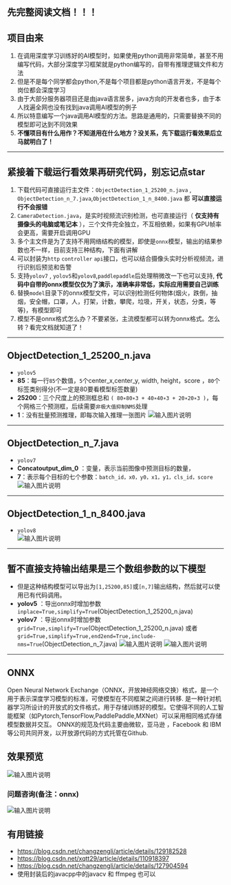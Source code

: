 ## 先完整阅读文档！！！
## 项目由来
1.  在调用深度学习训练好的AI模型时，如果使用python调用非常简单，甚至不用编写代码，大部分深度学习框架就是python编写的，自带有推理逻辑文件和方法
2.  但是不是每个同学都会python,不是每个项目都是python语言开发，不是每个岗位都会深度学习
3.  由于大部分服务器项目还是由java语言居多，java方向的开发者也多，由于本人找遍全网也没有找到java调用AI模型的例子
4.  所以特意编写一个java调用AI模型的方法。思路是通用的，只需要替换不同的模型即可达到不同效果
5.   **不懂项目有什么用作？不知道用在什么地方？没关系，先下载运行看效果后立马就明白了！** 

---

## 紧接着下载运行看效果再研究代码，别忘记点star
1.  下载代码可直接运行主文件：`ObjectDetection_1_25200_n.java` , `ObjectDetection_n_7.java`,`ObjectDetection_1_n_8400.java` 都 **可以直接运行不会报错** 
2.  `CameraDetection.java`，是实时视频流识别检测，也可直接运行（ **仅支持有摄像头的电脑或笔记本** ），三个文件完全独立，不互相依赖，如果有GPU帧率会更高，需要开启调用GPU
3.  多个主文件是为了支持不用网络结构的模型，即使是`onnx`模型，输出的结果参数也不一样，目前支持三种结构，下面有讲解
4.  可以封装为`http` `controller` `api`接口，也可以结合摄像头实时分析视频流，进行识别后预览和告警
5.  支持`yolov7` , `yolov5`和`yolov8`,`paddlepaddle`后处理稍微改一下也可以支持, **代码中自带的onnx模型仅仅为了演示，准确率非常低，实际应用需要自己训练** 
6.  替换`model`目录下的onnx模型文件，可以识别检测任何物体(烟火，跌倒，抽烟，安全帽，口罩，人，打架，计数，攀爬，垃圾，开关，状态，分类，等等)，有模型即可
7.  模型不是onnx格式怎么办？不要紧张，主流模型都可以转为onnx格式。怎么转？看完文档就知道了！
---

## ObjectDetection_1_25200_n.java
 - `yolov5`
 - **85**：每一行`85`个数值，`5`个center_x,center_y, width, height，score ，`80`个标签类别得分(不一定是80要看模型标签数量)
 - **25200**：三个尺度上的预测框总和 `( 80∗80∗3 + 40∗40∗3 + 20∗20∗3 )`，每个网格三个预测框，后续需要`非极大值抑制NMS`处理
 - **1**：没有批量预测推理，即每次输入推理一张图片
![输入图片说明](https://foruda.gitee.com/images/1690944300550600655/cdf2a2cb_1451768.png "屏幕截图")

---

## ObjectDetection_n_7.java
 - `yolov7`
 - **Concatoutput_dim_0** ：变量，表示当前图像中预测目标的数量，
 - **7**：表示每个目标的七个参数：`batch_id，x0，y0，x1，y1，cls_id，score`
![输入图片说明](https://foruda.gitee.com/images/1690944320288742664/eb1cb2d9_1451768.png "屏幕截图")

---

## ObjectDetection_1_n_8400.java
 - `yolov8`                                                                
![输入图片说明](https://foruda.gitee.com/images/1692002728787198481/9b1b9a16_1451768.png "20230814164509.png")

---
## 暂不直接支持输出结果是三个数组参数的以下模型
- 但是这种结构模型可以导出为`[1,25200,85]`或`[n,7]`输出结构，然后就可以使用已有代码调用。
-  **yolov5** ：导出onnx时增加参数  `inplace=True,simplify=True`(ObjectDetection_1_25200_n.java)
-  **yolov7** ：导出onnx时增加参数  `grid=True,simplify=True`(ObjectDetection_1_25200_n.java) 或者 `grid=True,simplify=True,end2end=True,include-nms=True`(ObjectDetection_n_7.java)
![输入图片说明](https://foruda.gitee.com/images/1691765789379434579/3c314f1c_1451768.png "屏幕截图")
![输入图片说明](https://foruda.gitee.com/images/1691766358544706096/1136ee49_1451768.png "屏幕截图")

---

## ONNX
Open Neural Network Exchange（ONNX，开放神经网络交换）格式，是一个用于表示深度学习模型的标准，可使模型在不同框架之间进行转移.
是一种针对机器学习所设计的开放式的文件格式，用于存储训练好的模型。它使得不同的人工智能框架（如Pytorch,TensorFlow,PaddlePaddle,MXNet）可以采用相同格式存储模型数据并交互。 ONNX的规范及代码主要由微软，亚马逊 ，Facebook 和 IBM 等公司共同开发，以开放源代码的方式托管在Github.

## 效果预览
![输入图片说明](https://foruda.gitee.com/images/1691564940451414777/1d31975d_1451768.png)

### 问题咨询(备注：onnx)
![输入图片说明](https://foruda.gitee.com/images/1692414289523254420/c430b1ce_1451768.jpeg "微信图片_20230819110428.jpg")

## 有用链接
- https://blog.csdn.net/changzengli/article/details/129182528
- https://blog.csdn.net/xqtt29/article/details/110918397
- https://blog.csdn.net/changzengli/article/details/127904594
- 使用封装后的javacpp中的javacv 和 ffmpeg 也可以


